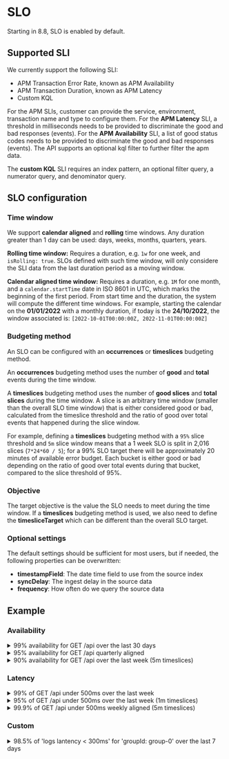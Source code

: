 # SLO

Starting in 8.8, SLO is enabled by default.

## Supported SLI

We currently support the following SLI:

- APM Transaction Error Rate, known as APM Availability
- APM Transaction Duration, known as APM Latency
- Custom KQL

For the APM SLIs, customer can provide the service, environment, transaction name and type to configure them. For the **APM Latency** SLI, a threshold in milliseconds needs to be provided to discriminate the good and bad responses (events). For the **APM Availability** SLI, a list of good status codes needs to be provided to discriminate the good and bad responses (events). The API supports an optional kql filter to further filter the apm data.

The **custom KQL** SLI requires an index pattern, an optional filter query, a numerator query, and denominator query.

## SLO configuration

### Time window

We support **calendar aligned** and **rolling** time windows. Any duration greater than 1 day can be used: days, weeks, months, quarters, years.

**Rolling time window:** Requires a duration, e.g. `1w` for one week, and `isRolling: true`. SLOs defined with such time window, will only considere the SLI data from the last duration period as a moving window.

**Calendar aligned time window:** Requires a duration, e.g. `1M` for one month, and a `calendar.startTime` date in ISO 8601 in UTC, which marks the beginning of the first period. From start time and the duration, the system will compute the different time windows. For example, starting the calendar on the **01/01/2022** with a monthly duration, if today is the **24/10/2022**, the window associated is: `[2022-10-01T00:00:00Z, 2022-11-01T00:00:00Z]`

### Budgeting method

An SLO can be configured with an **occurrences** or **timeslices** budgeting method.

An **occurrences** budgeting method uses the number of **good** and **total** events during the time window.

A **timeslices** budgeting method uses the number of **good slices** and **total slices** during the time window. A slice is an arbitrary time window (smaller than the overall SLO time window) that is either considered good or bad, calculated from the timeslice threshold and the ratio of good over total events that happened during the slice window.

For example, defining a **timeslices** budgeting method with a `95%` slice threshold and `5m` slice window means that a 1 week SLO is split in 2,016 slices (`7*24*60 / 5`); for a 99% SLO target there will be approximately 20 minutes of available error budget. Each bucket is either good or bad depending on the ratio of good over total events during that bucket, compared to the slice threshold of 95%.

### Objective

The target objective is the value the SLO needs to meet during the time window.
If a **timeslices** budgeting method is used, we also need to define the **timesliceTarget** which can be different than the overall SLO target.

### Optional settings

The default settings should be sufficient for most users, but if needed, the following properties can be overwritten:

- **timestampField**: The date time field to use from the source index
- **syncDelay**: The ingest delay in the source data
- **frequency**: How often do we query the source data

## Example

### Availability

<details>
<summary>99% availability for GET /api over the last 30 days</summary>

```
curl --request POST \
  --url http://localhost:5601/cyp/api/observability/slos \
  --header 'Authorization: Basic ZWxhc3RpYzpjaGFuZ2VtZQ==' \
  --header 'Content-Type: application/json' \
  --header 'kbn-xsrf: oui' \
  --data '{
	"name": "My SLO Name",
	"description": "My SLO Description",
	"indicator": {
		"type": "sli.apm.transactionErrorRate",
		"params": {
			"environment": "production",
			"service": "o11y-app",
			"transactionType": "request",
			"transactionName": "GET /api",
			"goodStatusCodes": ["2xx", "3xx", "4xx"],
			"index": "metrics-apm*"
		}
	},
	"timeWindow": {
		"duration": "30d",
		"isRolling": true
	},
	"budgetingMethod": "occurrences",
	"objective": {
		"target": 0.99
	}
}'
```

</details>

<details>
<summary>95% availability for GET /api quarterly aligned</summary>

```
curl --request POST \
  --url http://localhost:5601/cyp/api/observability/slos \
  --header 'Authorization: Basic ZWxhc3RpYzpjaGFuZ2VtZQ==' \
  --header 'Content-Type: application/json' \
  --header 'kbn-xsrf: oui' \
  --data '{
	"name": "My SLO Name",
	"description": "My SLO Description",
	"indicator": {
		"type": "sli.apm.transactionErrorRate",
		"params": {
			"environment": "production",
			"service": "o11y-app",
			"transactionType": "request",
			"transactionName": "GET /api",
			"goodStatusCodes": ["2xx", "3xx", "4xx"],
			"index": "metrics-apm*"
		}
	},
	"timeWindow": {
		"duration": "1q",
		"calendar": {
            "startTime": "2022-06-01T00:00:00.000Z"
        }
	},
	"budgetingMethod": "occurrences",
	"objective": {
		"target": 0.95
	}
}'
```

</details>

<details>
<summary>90% availability for GET /api over the last week (5m timeslices)</summary>

```
curl --request POST \
  --url http://localhost:5601/cyp/api/observability/slos \
  --header 'Authorization: Basic ZWxhc3RpYzpjaGFuZ2VtZQ==' \
  --header 'Content-Type: application/json' \
  --header 'kbn-xsrf: oui' \
  --data '{
	"name": "My SLO Name",
	"description": "My SLO Description",
	"indicator": {
		"type": "sli.apm.transactionErrorRate",
		"params": {
            "environment": "production",
			"service": "o11y-app",
			"transactionType": "request",
			"transactionName": "GET /api",
			"goodStatusCodes": ["2xx", "3xx", "4xx"],
			"index": "metrics-apm*"
		}
	},
	"timeWindow": {
		"duration": "1w",
		"isRolling": true
	},
	"budgetingMethod": "timeslices",
	"objective": {
		"target": 0.90,
		"timesliceTarget": 0.86,
		"timesliceWindow": "5m"
	}
}'
```

</details>

### Latency

<details>
<summary>99% of GET /api under 500ms over the last week</summary>

```
curl --request POST \
  --url http://localhost:5601/cyp/api/observability/slos \
  --header 'Authorization: Basic ZWxhc3RpYzpjaGFuZ2VtZQ==' \
  --header 'Content-Type: application/json' \
  --header 'kbn-xsrf: oui' \
  --data '{
	"name": "My SLO Name",
	"description": "My SLO Description",
	"indicator": {
		"type": "sli.apm.transactionDuration",
		"params": {
			"environment": "production",
			"service": "o11y-app",
			"transactionType": "request",
			"transactionName": "GET /api",
			"threshold": 500,
			"index": "metrics-apm*"
		}
	},
	"timeWindow": {
		"duration": "7d",
		"isRolling": true
	},
	"budgetingMethod": "occurrences",
	"objective": {
		"target": 0.99
	}
}'
```

</details>

<details>
<summary>95% of GET /api under 500ms over the last week (1m timeslices)</summary>

```
curl --request POST \
  --url http://localhost:5601/cyp/api/observability/slos \
  --header 'Authorization: Basic ZWxhc3RpYzpjaGFuZ2VtZQ==' \
  --header 'Content-Type: application/json' \
  --header 'kbn-xsrf: oui' \
  --data '{
	"name": "My SLO Name",
	"description": "My SLO Description",
	"indicator": {
		"type": "sli.apm.transactionDuration",
		"params": {
			"environment": "production",
			"service": "o11y-app",
			"transactionType": "request",
			"transactionName": "GET /api",
			"threshold": 500,
			"index": "metrics-apm*"
		}
	},
	"timeWindow": {
		"duration": "7d",
		"isRolling": true
	},
	"budgetingMethod": "timeslices",
	"objective": {
		"target": 0.95,
		"timesliceTarget": 0.90,
		"timesliceWindow": "1m"
	}
}'
```

</details>

<details>
<summary>99.9% of GET /api under 500ms weekly aligned (5m timeslices)</summary>

```
curl --request POST \
  --url http://localhost:5601/cyp/api/observability/slos \
  --header 'Authorization: Basic ZWxhc3RpYzpjaGFuZ2VtZQ==' \
  --header 'Content-Type: application/json' \
  --header 'kbn-xsrf: oui' \
  --data '{
	"name": "My SLO Name",
	"description": "My SLO Description",
	"indicator": {
		"type": "sli.apm.transactionDuration",
		"params": {
			"environment": "production",
			"service": "o11y-app",
			"transactionType": "request",
			"transactionName": "GET /api",
			"threshold": 500,
			"index": "metrics-apm*"
		}
	},
	"timeWindow": {
		"duration": "7d",
		"calendar": {
			"startTime": "2022-01-01T00:00:00.000Z"
		}
	},
	"budgetingMethod": "timeslices",
	"objective": {
		"target": 0.999,
		"timesliceTarget": 0.95,
		"timesliceWindow": "5m"
	}
}'
```

</details>

### Custom

<details>
<summary>98.5% of 'logs lantency < 300ms' for 'groupId: group-0' over the last 7 days</summary>

```
curl --request POST \
  --url http://localhost:5601/cyp/api/observability/slos \
  --header 'Authorization: Basic ZWxhc3RpYzpjaGFuZ2VtZQ==' \
  --header 'Content-Type: application/json' \
  --header 'kbn-xsrf: oui' \
  --data '{
	"name": "My SLO Name",
	"description": "My SLO Description",
	"indicator": {
		"type": "sli.kql.custom",
		"params": {
			"index": "high-cardinality-data-fake_logs*",
			"good": "latency < 300",
			"total": "",
			"filter": "labels.groupId: group-0"
		}
	},
	"timeWindow": {
		"duration": "7d",
		"isRolling": true
	},
	"budgetingMethod": "occurrences",
	"objective": {
		"target": 0.985
	}
}'
```

</details>
